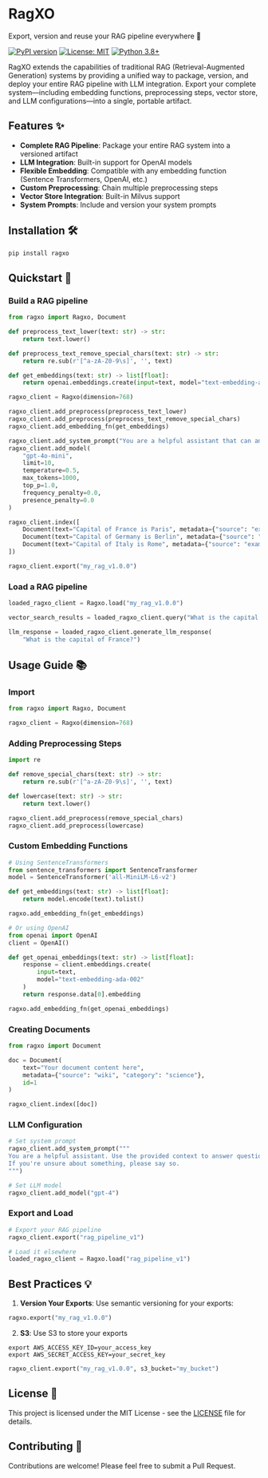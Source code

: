# RagXO

Export, version and reuse your RAG pipeline everywhere 🚀

[![PyPI version](https://badge.fury.io/py/ragxo.svg)](https://badge.fury.io/py/ragxo)
[![License: MIT](https://img.shields.io/badge/License-MIT-yellow.svg)](https://opensource.org/licenses/MIT)
[![Python 3.8+](https://img.shields.io/badge/python-3.8+-blue.svg)](https://www.python.org/downloads/release/python-380/)

RagXO extends the capabilities of traditional RAG (Retrieval-Augmented Generation) systems by providing a unified way to package, version, and deploy your entire RAG pipeline with LLM integration. Export your complete system—including embedding functions, preprocessing steps, vector store, and LLM configurations—into a single, portable artifact.

## Features ✨

- **Complete RAG Pipeline**: Package your entire RAG system into a versioned artifact
- **LLM Integration**: Built-in support for OpenAI models
- **Flexible Embedding**: Compatible with any embedding function (Sentence Transformers, OpenAI, etc.)
- **Custom Preprocessing**: Chain multiple preprocessing steps
- **Vector Store Integration**: Built-in Milvus support
- **System Prompts**: Include and version your system prompts

## Installation 🛠️

```bash
pip install ragxo
```

## Quickstart 🚀

### Build a RAG pipeline

```python
from ragxo import Ragxo, Document

def preprocess_text_lower(text: str) -> str:
    return text.lower()

def preprocess_text_remove_special_chars(text: str) -> str:
    return re.sub(r'[^a-zA-Z0-9\s]', '', text)

def get_embeddings(text: str) -> list[float]:
    return openai.embeddings.create(input=text, model="text-embedding-ada-002").data[0].embedding

ragxo_client = Ragxo(dimension=768)

ragxo_client.add_preprocess(preprocess_text_lower)
ragxo_client.add_preprocess(preprocess_text_remove_special_chars)
ragxo_client.add_embedding_fn(get_embeddings)

ragxo_client.add_system_prompt("You are a helpful assistant that can answer questions about the data provided.")
ragxo_client.add_model(
    "gpt-4o-mini",
    limit=10,
    temperature=0.5,
    max_tokens=1000,
    top_p=1.0,
    frequency_penalty=0.0,
    presence_penalty=0.0
)

ragxo_client.index([
    Document(text="Capital of France is Paris", metadata={"source": "example"}, id=1),
    Document(text="Capital of Germany is Berlin", metadata={"source": "example"}, id=2),
    Document(text="Capital of Italy is Rome", metadata={"source": "example"}, id=3),
])

ragxo_client.export("my_rag_v1.0.0")

```


### Load a RAG pipeline

```python
loaded_ragxo_client = Ragxo.load("my_rag_v1.0.0")

vector_search_results = loaded_ragxo_client.query("What is the capital of France?")

llm_response = loaded_ragxo_client.generate_llm_response(
    "What is the capital of France?")

```


## Usage Guide 📚

### Import

```python
from ragxo import Ragxo, Document

ragxo_client = Ragxo(dimension=768)

```

### Adding Preprocessing Steps

```python
import re

def remove_special_chars(text: str) -> str:
    return re.sub(r'[^a-zA-Z0-9\s]', '', text)

def lowercase(text: str) -> str:
    return text.lower()

ragxo_client.add_preprocess(remove_special_chars)
ragxo_client.add_preprocess(lowercase)
```

### Custom Embedding Functions

```python
# Using SentenceTransformers
from sentence_transformers import SentenceTransformer
model = SentenceTransformer('all-MiniLM-L6-v2')

def get_embeddings(text: str) -> list[float]:
    return model.encode(text).tolist()

ragxo.add_embedding_fn(get_embeddings)

# Or using OpenAI
from openai import OpenAI
client = OpenAI()

def get_openai_embeddings(text: str) -> list[float]:
    response = client.embeddings.create(
        input=text,
        model="text-embedding-ada-002"
    )
    return response.data[0].embedding

ragxo.add_embedding_fn(get_openai_embeddings)
```


### Creating Documents

```python
from ragxo import Document

doc = Document(
    text="Your document content here",
    metadata={"source": "wiki", "category": "science"},
    id=1
)

ragxo_client.index([doc])

```

### LLM Configuration

```python
# Set system prompt
ragxo_client.add_system_prompt("""
You are a helpful assistant. Use the provided context to answer questions accurately.
If you're unsure about something, please say so.
""")

# Set LLM model
ragxo_client.add_model("gpt-4")
```

### Export and Load

```python
# Export your RAG pipeline
ragxo_client.export("rag_pipeline_v1")

# Load it elsewhere
loaded_ragxo_client = Ragxo.load("rag_pipeline_v1")
```

## Best Practices 💡

1. **Version Your Exports**: Use semantic versioning for your exports:
```python
ragxo.export("my_rag_v1.0.0")
```

2. **S3**: Use S3 to store your exports

```shell
export AWS_ACCESS_KEY_ID=your_access_key
export AWS_SECRET_ACCESS_KEY=your_secret_key
```

```python
ragxo_client.export("my_rag_v1.0.0", s3_bucket="my_bucket")
```

## License 📝

This project is licensed under the MIT License - see the [LICENSE](LICENSE) file for details.

## Contributing 🤝

Contributions are welcome! Please feel free to submit a Pull Request.